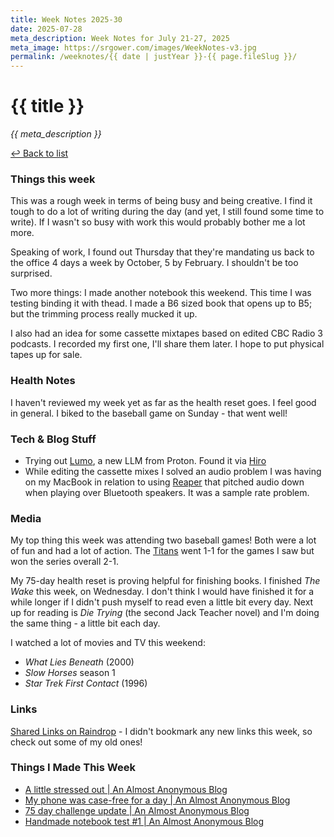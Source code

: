 ```yaml
---
title: Week Notes 2025-30
date: 2025-07-28
meta_description: Week Notes for July 21-27, 2025
meta_image: https://srgower.com/images/WeekNotes-v3.jpg
permalink: /weeknotes/{{ date | justYear }}-{{ page.fileSlug }}/
---
```


# {{ title }}

*{{ meta_description }}*

[↩ Back to list](/weeknotes/)

### Things this week 
This was a rough week in terms of being busy and being creative. I find it tough to do a lot of writing during the day (and yet, I still found some time to write). If I wasn't so busy with work this would probably bother me a lot more. 

Speaking of work, I found out Thursday that they're mandating us back to the office 4 days a week by October, 5 by February. I shouldn't be too surprised. 

Two more things: I made another notebook this weekend. This time I was testing binding it with thead. I made a B6 sized book that opens up to B5; but the trimming process really mucked it up. 

I also had an idea for some cassette mixtapes based on edited CBC Radio 3 podcasts. I recorded my first one, I'll share them later. I hope to put physical tapes up for sale.
### Health Notes
I haven't reviewed my week yet as far as the health reset goes. I feel good in general. I biked to the baseball game on Sunday - that went well! 
### Tech & Blog Stuff 
- Trying out [Lumo](https://lumo.proton.me), a new LLM from Proton. Found it via <a href="https://www.hiro.report/" class="nametag">Hiro</a>
- While editing the cassette mixes I solved an audio problem I was having on my MacBook in relation to using [Reaper](https://reaper.fm) that pitched audio down when playing over Bluetooth speakers. It was a sample rate problem. 
### Media 
My top thing this week was attending two baseball games! Both were a lot of fun and had a lot of action. The [Titans](https://ottawatitans.com) went 1-1 for the games I saw but won the series overall 2-1. 

My 75-day health reset is proving helpful for finishing books. I finished *The Wake* this week, on Wednesday. I don't think I would have finished it for a while longer if I didn't push myself to read even a little bit every day. Next up for reading is *Die Trying* (the second Jack Teacher novel) and I'm doing the same thing - a little bit each day. 

I watched a lot of movies and TV this weekend: 
- *What Lies Beneath* (2000)
- *Slow Horses* season 1 
- *Star Trek First Contact* (1996)
### Links 
[Shared Links on Raindrop](https://raindrop.io/srgower/shared-links-56296964) - I didn't bookmark any new links this week, so check out some of my old ones! 
### Things I Made This Week
- [A little stressed out \| An Almost Anonymous Blog](https://lwgrs.bearblog.dev/a-little-stressed-out/)
- [My phone was case-free for a day | An Almost Anonymous Blog](https://lwgrs.bearblog.dev/case-free/)
- [75 day challenge update | An Almost Anonymous Blog](https://lwgrs.bearblog.dev/75-day-challenge-update/)
- [Handmade notebook test #1 \| An Almost Anonymous Blog](https://lwgrs.bearblog.dev/notebook-test-1/)

